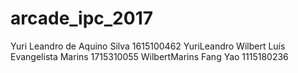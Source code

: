 # arcade_ipc_2017
Yuri Leandro de Aquino Silva              1615100462          YuriLeandro
Wilbert Luís Evangelista Marins		        1715310055	        WilbertMarins
Fang Yao                           1115180236
